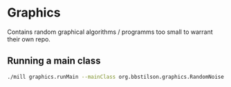 # Graphics

Contains random graphical algorithms / programms too small to warrant their own repo.

## Running a main class

```bash
./mill graphics.runMain --mainClass org.bbstilson.graphics.RandomNoise
```
